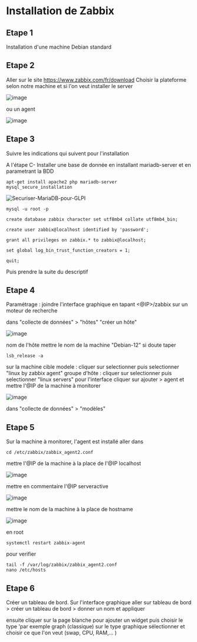 # Installation de Zabbix

## Etape 1
Installation d'une machine Debian standard

## Etape 2
Aller sur le site https://www.zabbix.com/fr/download
Choisir la plateforme selon notre machine et si l'on veut installer le server 

![image](https://github.com/kawaiiineko-website/tutoriels/assets/172619483/b3077f72-b531-4fa3-975f-4eab36c1b047)

ou un agent

![image](https://github.com/kawaiiineko-website/tutoriels/assets/172619483/77217c93-f9b1-4ba5-8d4d-c838704a7905)

## Etape 3
Suivre les indications qui suivent pour l'installation

A l'étape C-
Installer une base de donnée en installant mariadb-server et en parametrant la BDD

```
apt-get install apache2 php mariadb-server
mysql_secure_installation
```

![Securiser-MariaDB-pour-GLPI](https://github.com/kawaiiineko-website/tutoriels/assets/172619483/820eb6d2-db34-4bbd-a311-08d339849df7)

```
mysql -u root -p
```
```
create database zabbix character set utf8mb4 collate utf8mb4_bin;

create user zabbix@localhost identified by 'password';

grant all privileges on zabbix.* to zabbix@localhost;

set global log_bin_trust_function_creators = 1;

quit;
```

Puis prendre la suite du descriptif

## Etape 4
Paramétrage : joindre l'interface graphique en tapant <@IP>/zabbix sur un moteur de recherche

dans "collecte de données" > "hôtes" "créer un hôte" 

![image](https://github.com/kawaiiineko-website/tutoriels/assets/172619483/3b3093a6-6dbd-4b32-b89e-a8ab9b5678ff)

nom de l'hôte mettre le nom de la machine "Debian-12" si doute taper
```
lsb_release -a
```
 sur la machine cible
modele : cliquer sur selectionner puis selectionner "linux by zabbix agent"
groupe d'hôte : cliquer sur selectionner puis selectionner "linux servers"
pour l'interface cliquer sur ajouter > agent et mettre l'@IP de la machine à monitorer 

![image](https://github.com/kawaiiineko-website/tutoriels/assets/172619483/d3a15da9-fa91-468c-a8f2-3092df56a6e7)


dans "collecte de données" > "modèles" 

## Etape 5
Sur la machine à monitorer, l'agent est installé
aller dans 
```
cd /etc/zabbix/zabbix_agent2.conf
```
mettre l'@IP de la machine à la place de l'@IP localhost

![image](https://github.com/kawaiiineko-website/tutoriels/assets/172619483/b0cfe4ef-58f1-472f-95cf-3e51bd3384de)

mettre en commentaire l'@IP serveractive

![image](https://github.com/kawaiiineko-website/tutoriels/assets/172619483/bb702b6b-1ce5-4a27-92bb-41cb7a1c0ef3)

mettre le nom de la machine à la place de hostname

![image](https://github.com/kawaiiineko-website/tutoriels/assets/172619483/905b866e-b98c-4f0a-8d85-6062759108b9)

en root
```
systemctl restart zabbix-agent
```

pour verifier
```
tail -f /var/log/zabbix/zabbix_agent2.conf
nano /etc/hosts
```

## Etape 6
Créer un tableau de bord. Sur l'interface graphique
aller sur tableau de bord > créer un tableau de bord > donner un nom et appliquer

ensuite cliquer sur la page blanche pour ajouter un widget puis 
choisir le type 'par exemple graph (classique)
sur le type graphique sélectionner et choisir ce que l'on veut (swap, CPU, RAM,... )



